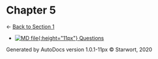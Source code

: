 # Chapter 5

← [Back to Section 1](..)

- [![MD file](https://img.icons8.com/windows/512/4a90e2/regular-document.png){:height="11px"} Questions](questions.html)

Generated by AutoDocs version 1.0.1-11px © Starwort, 2020
